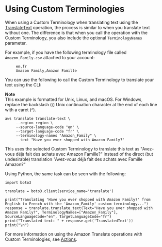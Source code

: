 # Using Custom Terminologies<a name="using-ct"></a>

 When using a Custom Terminology when translating text using the [TranslateText](API_TranslateText.md) operation, the process is similar to when you translate text without one\. The difference is that when you call the operation with the Custom Terminology, you also include the optional `TerminologyNames` parameter\. 

For example, if you have the following terminology file called `Amazon_Family.csv` attached to your account:

```
     en,fr
     Amazon Family,Amazon Famille
```

You can use the following to call the Custom Terminology to translate your text using the CLI:

**Note**  
This example is formatted for Unix, Linux, and macOS\. For Windows, replace the backslash \(\\\) Unix continuation character at the end of each line with a caret \(^\)\.

```
aws translate translate-text \
     --region region \
     --source-language-code "en" \
     --target-language-code "fr" \
     --terminology-names "Amazon_Family" \
     --text "Have you ever shopped with Amazon Family?"
```

This uses the selected Custom Terminology to translate this text as "Avez\-vous déjà fait des achats avec Amazon Famille?" instead of the direct \(but undesirable\) translation "Avez\-vous déjà fait des achats avec Famille Amazon?"

Using Python, the same task can be seen with the following:

```
import boto3
     
translate = boto3.client(service_name='translate')
  
print("Translating 'Have you ever shopped with Amazon Family?' from English to French with the 'Amazon_Family' custom terminology...")
response = translate.translate_text(Text="Have you ever shopped with Amazon Family?", TerminologyNames=["Amazon_Family"], SourceLanguageCode="en", TargetLanguageCode="fr")
print("Translated text: " + response.get('TranslatedText'))
print("\n")
```

For more information on using the Amazon Translate operations with Custom Terminologies, see [Actions](API_Operations.md)\. 
